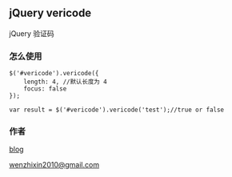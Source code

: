 ## jQuery vericode

jQuery 验证码

### 怎么使用

	$('#vericode').vericode({
		length: 4, //默认长度为 4
		focus: false
	});
	
	var result = $('#vericode').vericode('test');//true or false
	
### 作者

[blog](http://wenzhixin.net.cn)

[wenzhixin2010@gmail.com](wenzhixin2010@gmail.com)
